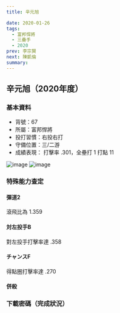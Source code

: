 ```yaml
---
title: 辛元旭

date: 2020-01-26
tags:
  - 富邦悍將
  - 三壘手
  - 2020
prev: 李宗賢
next: 陳凱倫
summary: 
---
```


## 辛元旭（2020年度）

### 基本資料
- 背號：67
- 所屬：富邦悍將
- 投打習慣：右投右打
- 守備位置：三/二游
- 成績表現： 打擊率 .301，全壘打 1 打點 11 

![image](https://i.imgur.com/FnBTJcM.jpg)
![image](https://i.imgur.com/DMimQ5Z.jpg)

### 特殊能力查定
#### 彈道2
滾飛比為 1.359
#### 対左投手B
對左投手打擊率達 .358
#### チャンスF
得點圈打擊率達 .270
#### 併殺

### 下載密碼（完成狀況）

